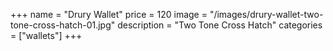 +++
name = "Drury Wallet"
price = 120
image = "/images/drury-wallet-two-tone-cross-hatch-01.jpg"
description = "Two Tone Cross Hatch"
categories = ["wallets"]
+++

